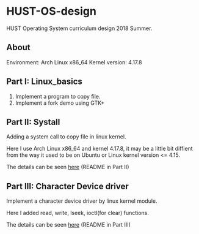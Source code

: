 # HUST-OS-design
HUST Operating System curriculum design 2018 Summer.

## About

Environment: Arch Linux x86_64
Kernel version: 4.17.8

## Part I: Linux_basics

1. Implement a program to copy file.
2. Implement a fork demo using GTK+

## Part II: Systall

Adding a system call to copy file in linux kernel.

Here I use Arch Linux x86_64 and kernel 4.17.8, it may be a little bit diffient from the way it used to be on Ubuntu or Linux kernel version <= 4.15.

The details can be seen [here](PartII-Syscall/README.md) (README in Part II)

## Part III: Character Device driver

Implement a character device driver by linux kernel module.

Here I added read, write, lseek, ioctl(for clear) functions.

The details can be seen [here](PartIII-Device_driver/README.md) (README in Part III)